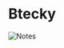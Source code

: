 # Btecky 

![Notes](https://github.com/lavishsheth/Java-DSA-Code-Camp/assets/98145879/14cd56e1-cb58-4d9f-99a9-bdc096a18e1e)

